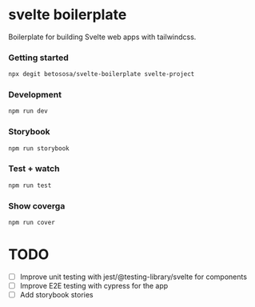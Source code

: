 # svelte boilerplate

Boilerplate for building Svelte web apps with tailwindcss.

### Getting started
```bash
npx degit betososa/svelte-boilerplate svelte-project
```

### Development
```bash
npm run dev
```

### Storybook
```bash
npm run storybook
```

### Test + watch
```bash
npm run test
```

### Show coverga
```bash
npm run cover
```

# TODO

- [ ] Improve unit testing with jest/@testing-library/svelte for components
- [ ] Improve E2E testing with cypress for the app
- [ ] Add storybook stories
